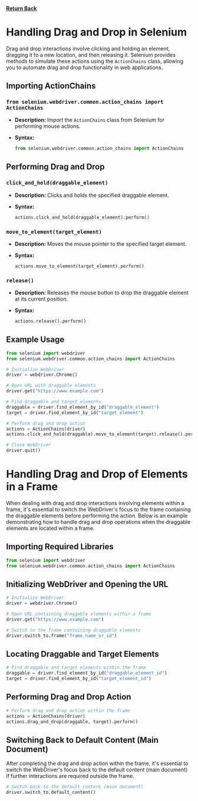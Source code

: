 #### [Return Back](../../selenium_with_python.md)

# Handling Drag and Drop in Selenium

Drag and drop interactions involve clicking and holding an element, dragging it to a new location, and then releasing it. Selenium provides methods to simulate these actions using the `ActionChains` class, allowing you to automate drag and drop functionality in web applications.

## Importing ActionChains

### `from selenium.webdriver.common.action_chains import ActionChains`

- **Description:** Import the `ActionChains` class from Selenium for performing mouse actions.

- **Syntax:**
  ```python
  from selenium.webdriver.common.action_chains import ActionChains
  ```

## Performing Drag and Drop

### `click_and_hold(draggable_element)`

- **Description:** Clicks and holds the specified draggable element.

- **Syntax:**
  ```python
  actions.click_and_hold(draggable_element).perform()
  ```

### `move_to_element(target_element)`

- **Description:** Moves the mouse pointer to the specified target element.

- **Syntax:**
  ```python
  actions.move_to_element(target_element).perform()
  ```

### `release()`

- **Description:** Releases the mouse button to drop the draggable element at its current position.

- **Syntax:**
  ```python
  actions.release().perform()
  ```

## Example Usage

```python
from selenium import webdriver
from selenium.webdriver.common.action_chains import ActionChains

# Initialize WebDriver
driver = webdriver.Chrome()

# Open URL with draggable elements
driver.get("https://www.example.com")

# Find draggable and target elements
draggable = driver.find_element_by_id("draggable_element")
target = driver.find_element_by_id("target_element")

# Perform drag and drop action
actions = ActionChains(driver)
actions.click_and_hold(draggable).move_to_element(target).release().perform()

# Close WebDriver
driver.quit()
```

# Handling Drag and Drop of Elements in a Frame

When dealing with drag and drop interactions involving elements within a frame, it's essential to switch the WebDriver's focus to the frame containing the draggable elements before performing the action. Below is an example demonstrating how to handle drag and drop operations when the draggable elements are located within a frame.

## Importing Required Libraries

```python
from selenium import webdriver
from selenium.webdriver.common.action_chains import ActionChains
```

## Initializing WebDriver and Opening the URL

```python
# Initialize WebDriver
driver = webdriver.Chrome()

# Open URL containing draggable elements within a frame
driver.get("https://www.example.com")

# Switch to the frame containing draggable elements
driver.switch_to.frame("frame_name_or_id")
```

## Locating Draggable and Target Elements

```python
# Find draggable and target elements within the frame
draggable = driver.find_element_by_id("draggable_element_id")
target = driver.find_element_by_id("target_element_id")
```

## Performing Drag and Drop Action

```python
# Perform drag and drop action within the frame
actions = ActionChains(driver)
actions.drag_and_drop(draggable, target).perform()
```

## Switching Back to Default Content (Main Document)

After completing the drag and drop action within the frame, it's essential to switch the WebDriver's focus back to the default content (main document) if further interactions are required outside the frame.

```python
# Switch back to the default content (main document)
driver.switch_to.default_content()
```
